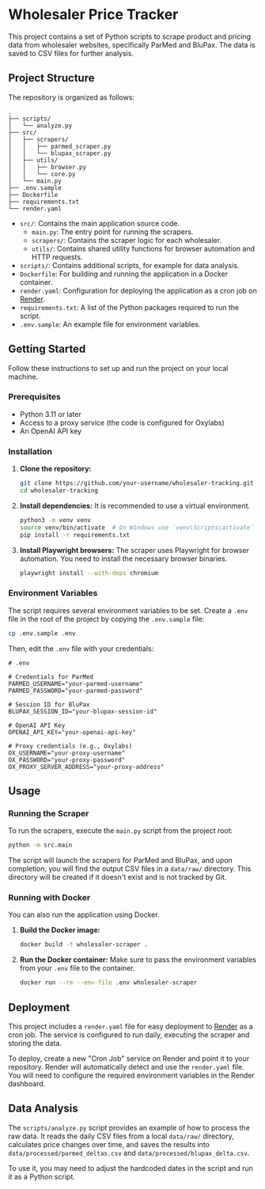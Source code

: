 # Wholesaler Price Tracker

This project contains a set of Python scripts to scrape product and pricing data from wholesaler websites, specifically ParMed and BluPax. The data is saved to CSV files for further analysis.

## Project Structure

The repository is organized as follows:

```
.
├── scripts/
│   └── analyze.py
├── src/
│   ├── scrapers/
│   │   ├── parmed_scraper.py
│   │   └── blupax_scraper.py
│   ├── utils/
│   │   ├── browser.py
│   │   └── core.py
│   └── main.py
├── .env.sample
├── Dockerfile
├── requirements.txt
└── render.yaml
```

-   `src/`: Contains the main application source code.
    -   `main.py`: The entry point for running the scrapers.
    -   `scrapers/`: Contains the scraper logic for each wholesaler.
    -   `utils/`: Contains shared utility functions for browser automation and HTTP requests.
-   `scripts/`: Contains additional scripts, for example for data analysis.
-   `Dockerfile`: For building and running the application in a Docker container.
-   `render.yaml`: Configuration for deploying the application as a cron job on [Render](https://render.com/).
-   `requirements.txt`: A list of the Python packages required to run the script.
-   `.env.sample`: An example file for environment variables.

## Getting Started

Follow these instructions to set up and run the project on your local machine.

### Prerequisites

-   Python 3.11 or later
-   Access to a proxy service (the code is configured for Oxylabs)
-   An OpenAI API key

### Installation

1.  **Clone the repository:**
    ```bash
    git clone https://github.com/your-username/wholesaler-tracking.git
    cd wholesaler-tracking
    ```

2.  **Install dependencies:**
    It is recommended to use a virtual environment.
    ```bash
    python3 -m venv venv
    source venv/bin/activate  # On Windows use `venv\Scripts\activate`
    pip install -r requirements.txt
    ```

3.  **Install Playwright browsers:**
    The scraper uses Playwright for browser automation. You need to install the necessary browser binaries.
    ```bash
    playwright install --with-deps chromium
    ```

### Environment Variables

The script requires several environment variables to be set. Create a `.env` file in the root of the project by copying the `.env.sample` file:

```bash
cp .env.sample .env
```

Then, edit the `.env` file with your credentials:

```
# .env

# Credentials for ParMed
PARMED_USERNAME="your-parmed-username"
PARMED_PASSWORD="your-parmed-password"

# Session ID for BluPax
BLUPAX_SESSION_ID="your-blupax-session-id"

# OpenAI API Key
OPENAI_API_KEY="your-openai-api-key"

# Proxy credentials (e.g., Oxylabs)
OX_USERNAME="your-proxy-username"
OX_PASSWORD="your-proxy-password"
OX_PROXY_SERVER_ADDRESS="your-proxy-address"
```

## Usage

### Running the Scraper

To run the scrapers, execute the `main.py` script from the project root:

```bash
python -m src.main
```

The script will launch the scrapers for ParMed and BluPax, and upon completion, you will find the output CSV files in a `data/raw/` directory. This directory will be created if it doesn't exist and is not tracked by Git.

### Running with Docker

You can also run the application using Docker.

1.  **Build the Docker image:**
    ```bash
    docker build -t wholesaler-scraper .
    ```

2.  **Run the Docker container:**
    Make sure to pass the environment variables from your `.env` file to the container.
    ```bash
    docker run --rm --env-file .env wholesaler-scraper
    ```

## Deployment

This project includes a `render.yaml` file for easy deployment to [Render](https://render.com/) as a cron job. The service is configured to run daily, executing the scraper and storing the data.

To deploy, create a new "Cron Job" service on Render and point it to your repository. Render will automatically detect and use the `render.yaml` file. You will need to configure the required environment variables in the Render dashboard.

## Data Analysis

The `scripts/analyze.py` script provides an example of how to process the raw data. It reads the daily CSV files from a local `data/raw/` directory, calculates price changes over time, and saves the results into `data/processed/parmed_deltas.csv` and `data/processed/blupax_delta.csv`.

To use it, you may need to adjust the hardcoded dates in the script and run it as a Python script.
